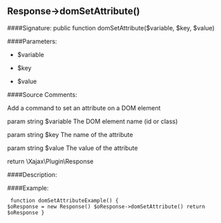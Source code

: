 ## Response->domSetAttribute()

####Signature: public function domSetAttribute($variable, $key, $value)

####Parameters:

* $variable

* $key

* $value




####Source Comments:

Add a command to set an attribute on a DOM element



param string		$variable			The DOM element name (id or class)

param string		$key				The name of the attribute

param string		$value				The value of the attribute



return \Xajax\Plugin\Response



####Description:


####Example:
<code><pre>
function domSetAttributeExample()
{
    $oResponse = new Response()
    $oResponse->domSetAttribute()
    return $oResponse
}
</pre></code>